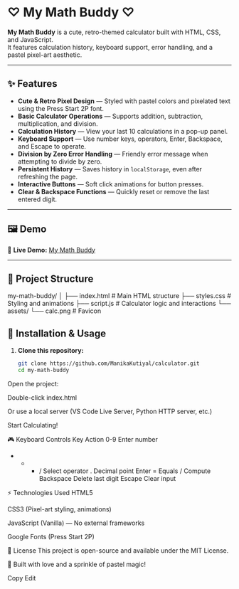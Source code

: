 # ♡ My Math Buddy ♡

**My Math Buddy** is a cute, retro-themed calculator built with HTML, CSS, and JavaScript.  
It features calculation history, keyboard support, error handling, and a pastel pixel-art aesthetic.

---

## ✨ Features
- **Cute & Retro Pixel Design** — Styled with pastel colors and pixelated text using the Press Start 2P font.
- **Basic Calculator Operations** — Supports addition, subtraction, multiplication, and division.
- **Calculation History** — View your last 10 calculations in a pop-up panel.
- **Keyboard Support** — Use number keys, operators, Enter, Backspace, and Escape to operate.
- **Division by Zero Error Handling** — Friendly error message when attempting to divide by zero.
- **Persistent History** — Saves history in `localStorage`, even after refreshing the page.
- **Interactive Buttons** — Soft click animations for button presses.
- **Clear & Backspace Functions** — Quickly reset or remove the last entered digit.

---

## 🖼 Demo
🔗 **Live Demo:** [My Math Buddy](https://mymathbuddy.netlify.app/)

---

## 📂 Project Structure
my-math-buddy/
│
├── index.html # Main HTML structure
├── styles.css # Styling and animations
├── script.js # Calculator logic and interactions
└── assets/
└── calc.png # Favicon


## 🚀 Installation & Usage

1. **Clone this repository:**
   ```bash
   git clone https://github.com/ManikaKutiyal/calculator.git
   cd my-math-buddy
Open the project:

Double-click index.html

Or use a local server (VS Code Live Server, Python HTTP server, etc.)

Start Calculating!

🎮 Keyboard Controls
Key	Action
0-9	Enter number
+ - * /	Select operator
.	Decimal point
Enter =	Equals / Compute
Backspace	Delete last digit
Escape	Clear input

⚡ Technologies Used
HTML5

CSS3 (Pixel-art styling, animations)

JavaScript (Vanilla) — No external frameworks

Google Fonts (Press Start 2P)

📜 License
This project is open-source and available under the MIT License.

💖 Built with love and a sprinkle of pastel magic!

Copy
Edit
